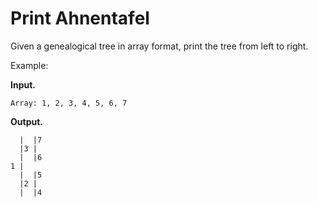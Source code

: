 # Print Ahnentafel

Given a genealogical tree in array format, print the tree from left to right.

Example:

**Input.**
```
Array: 1, 2, 3, 4, 5, 6, 7
```

**Output.**
```
  |  |7
  |3 |
  |  |6
1 |
  |  |5
  |2 |
  |  |4
```
